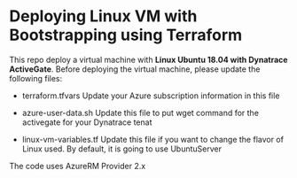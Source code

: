 # Deploying Linux VM with Bootstrapping using Terraform

This repo deploy a virtual machine with  **Linux Ubuntu 18.04 with Dynatrace ActiveGate**.
Before deploying the virtual machine, please update the following files:
* terraform.tfvars 
    Update your Azure subscription information in this file

* azure-user-data.sh
    Update this file to put wget command for the activegate for your Dynatrace tenat

* linux-vm-variables.tf
    Update this file if you want to change the flavor of Linux used. By default, it is going to use UbuntuServer

The code uses AzureRM Provider 2.x

